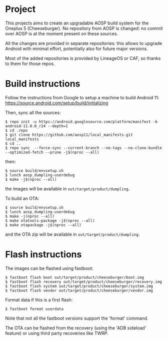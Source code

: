 # Project

This projects aims to create an upgradable AOSP build system for the Oneplus 5 (Cheeseburger).
No repository from AOSP is changed: no commit over AOSP is at the moment present on these sources.

All the changes are provided in separate repositories: this allows to upgrade Android with minimal effort, potentially also for future major versions.

Most of the added repositories is provided by LineageOS or CAF, so thanks to them for those repos.

# Build instructions
Follow the instructions from Google to setup a machine to build Android 11:
https://source.android.com/setup/build/initializing

Then, sync all the sources:
```
$ repo init -u https://android.googlesource.com/platform/manifest -b android-11.0.0_r24 --depth=1 
$ cd .repo
$ git clone https://github.com/aosp11/local_manifests.git local_manifests
$ cd ..
$ repo sync  --force-sync --current-branch --no-tags --no-clone-bundle --optimized-fetch --prune -j$(nproc --all)
```
then:
```
$ source build/envsetup.sh
$ lunch aosp_dumpling-userdebug
$ make -j$(nproc --all)
```
the images will be available in `out/target/product/dumpling`.

To build an OTA:
```
$ source build/envsetup.sh
$ lunch aosp_dumpling-userdebug
$ make -j(nproc --all)
$ make otatools-package -j$(nproc --all)
$ make otapackage -j$(nproc --all)
```
and the OTA zip will be available in `out/target/product/dumpling`.

# Flash instructions
The images can be flashed using fastboot:
```
$ fastboot flash boot out/target/product/cheeseburger/boot.img
$ fastboot flash recovery out/target/product/cheeseburger/recovery.img
$ fastboot flash system out/target/product/cheeseburger/system.img
$ fastboot flash vendor out/target/product/cheeseburger/vendor.img
```
Format data if this is a first flash:
```
$ fastboot format userdata
```
Note that not all the fastboot versions support the 'format' command.

The OTA can be flashed from the recovery (using the 'ADB sideload' feature) or using third party recoveries like TWRP.

